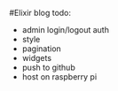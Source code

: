 #Elixir blog todo:

-	admin login/logout auth
-	style
-	pagination
-	widgets
-	push to github
-	host on raspberry pi
